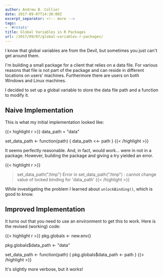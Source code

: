 ```yaml
---
author: Andrew B. Collier
date: 2017-09-07T14:30:00Z
excerpt_separator: <!-- more -->
tags:
- '#rstats'
title: Global Variables in R Packages
url: /2017/09/07/global-variables-r-packages/
---
```


I know that global variables are from the Devil, but sometimes you just can't get around them.

I'm building a small package for a client that relies on a data file. For various reasons that file is not part of the package and can reside in different locations on users' machines. Furthermore there are users on both Windows and Linux machines.

<!--more-->

I decided to set up a global variable to store the data file path and a function to modify it.

## Naive Implementation

This is what my initial implementation looked like:

{{< highlight r >}}
data_path = "data"

set_data_path <- function(path) {
  data_path <<- path
}
{{< /highlight >}}

It seems perfectly reasonable. And, in fact, would work... were in not in a package. However, building the package and giving a try yielded an error.

{{< highlight r >}}
> set_data_path("/tmp")
Error in set_data_path("/tmp") : 
  cannot change value of locked binding for 'data_path'
{{< /highlight >}}

While investigating the problem I learned about `unlockBinding()`, which is good to know.

## Improved Implementation

It turns out that you need to use an environment to get this to work. Here is the revised (working) code:

{{< highlight r >}}
pkg.globals <- new.env()

pkg.globals$data_path <- "data"

set_data_path <- function(path) {
  pkg.globals$data_path <- path
}
{{< /highlight >}}

It's slightly more verbose, but it works!
